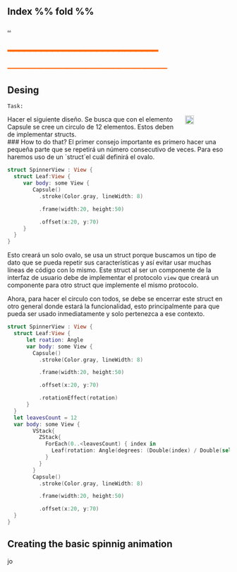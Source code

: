 ## Index %% fold %%
[..](obsidian://open?vault=Swift&file=LEARNING%2FSWIFTUI%2F%E4%BA%94%20Interacci%C3%B3n%20y%20dise%C3%B1o%2F%E4%BA%94%20INDEX%20%E4%BA%94)
## <span style="color:#ff6600">━━━━━━━━━━━━━━━━━━━━━━━━━━━</span>


<span style="color:#ff6600">━━━━━━━━━━━━━━━━━━━━━━━━━━━━━━━━━━━━━━━━━━━</span>

## Desing
	Task: 
<div style="display: flex; gap: 15px;">
  <div style="flex: 1;">
    Hacer el siguiente diseño.
    Se busca que con el elemento Capsule se cree un circulo de 12 elementos.
    Estos deben de implementar structs.
  </div>
  <img src="circulo.png" width="20%">
</div>
### How to do that?
El primer consejo importante es primero hacer una pequeña parte que se repetirá un número consecutivo de veces. Para eso haremos uso de un `struct`el cuál definirá el ovalo.

```swift
struct SpinnerView : View {
  struct Leaf:View {
     var body: some View {
        Capsule()
          .stroke(Color.gray, lineWidth: 8)

          .frame(width:20, height:50)

          .offset(x:20, y:70)
     }
  }
}
```

Esto creará un solo ovalo, se usa un struct porque buscamos un tipo de dato que se pueda repetir sus características y así evitar usar muchas líneas de código con lo mismo. Este struct al ser un componente de la interfaz de usuario debe de implementar el protocolo `view` que creará un componente para otro struct que implemente el mismo protocolo.

Ahora, para hacer el circulo con todos, se debe se encerrar este struct en otro general donde estará la funcionalidad, esto principalmente para que pueda ser usado inmediatamente y solo pertenezca a ese contexto.

```swift
struct SpinnerView : View {
  struct Leaf:View {
      let roation: Angle
      var body: some View {
        Capsule()
          .stroke(Color.gray, lineWidth: 8)

          .frame(width:20, height:50)

          .offset(x:20, y:70)

          .rotationEffect(rotation)
      }
  }
  let leavesCount = 12
  var body: some View {
        VStack{
          ZStack{
            ForEach(0..<leavesCount) { index in
              Leaf(rotation: Angle(degrees: (Double(index) / Double(self.leavesCount))*360))
            }
          }
        }
        Capsule()
          .stroke(Color.gray, lineWidth: 8)

          .frame(width:20, height:50)

          .offset(x:20, y:70)
  }
}
```


## Creating the basic spinnig animation
 jo